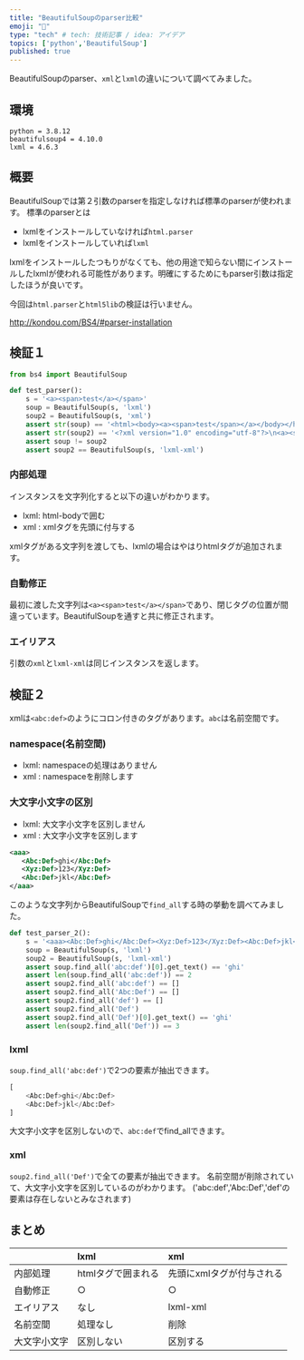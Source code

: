 ```yaml
---
title: "BeautifulSoupのparser比較"
emoji: "🧼"
type: "tech" # tech: 技術記事 / idea: アイデア
topics: ['python','BeautifulSoup']
published: true
---
```


BeautifulSoupのparser、`xml`と`lxml`の違いについて調べてみました。

## 環境


```
python = 3.8.12
beautifulsoup4 = 4.10.0
lxml = 4.6.3
```

## 概要

BeautifulSoupでは第２引数のparserを指定しなければ標準のparserが使われます。
標準のparserとは

- lxmlをインストールしていなければ`html.parser`
- lxmlをインストールしていれば`lxml`

lxmlをインストールしたつもりがなくても、他の用途で知らない間にインストールしたlxmlが使われる可能性があります。明確にするためにもparser引数は指定したほうが良いです。

今回は`html.parser`と`html5lib`の検証は行いません。

http://kondou.com/BS4/#parser-installation


## 検証１

```python
from bs4 import BeautifulSoup

def test_parser():
    s = '<a><span>test</a></span>'
    soup = BeautifulSoup(s, 'lxml')
    soup2 = BeautifulSoup(s, 'xml')
    assert str(soup) == '<html><body><a><span>test</span></a></body></html>'
    assert str(soup2) == '<?xml version="1.0" encoding="utf-8"?>\n<a><span>test</span></a>'
    assert soup != soup2
    assert soup2 == BeautifulSoup(s, 'lxml-xml')
```

### 内部処理

インスタンスを文字列化すると以下の違いがわかります。

- lxml: html-bodyで囲む
- xml : xmlタグを先頭に付与する

xmlタグがある文字列を渡しても、lxmlの場合はやはりhtmlタグが追加されます。

### 自動修正

最初に渡した文字列は`<a><span>test</a></span>`であり、閉じタグの位置が間違っています。BeautifulSoupを通すと共に修正されます。

### エイリアス

引数の`xml`と`lxml-xml`は同じインスタンスを返します。


## 検証２

xmlは`<abc:def>`のようにコロン付きのタグがあります。`abc`は名前空間です。


### namespace(名前空間)

- lxml: namespaceの処理はありません
- xml : namespaceを削除します

### 大文字小文字の区別

- lxml: 大文字小文字を区別しません
- xml : 大文字小文字を区別します

```xml
<aaa>
   <Abc:Def>ghi</Abc:Def>
   <Xyz:Def>123</Xyz:Def>
   <Abc:Def>jkl</Abc:Def>
</aaa>
```

このような文字列からBeautifulSoupで`find_all`する時の挙動を調べてみました。

```python
def test_parser_2():
    s = '<aaa><Abc:Def>ghi</Abc:Def><Xyz:Def>123</Xyz:Def><Abc:Def>jkl</Abc:Def></aaa>'
    soup = BeautifulSoup(s, 'lxml')
    soup2 = BeautifulSoup(s, 'lxml-xml')
    assert soup.find_all('abc:def')[0].get_text() == 'ghi'
    assert len(soup.find_all('abc:def')) == 2
    assert soup2.find_all('abc:def') == []
    assert soup2.find_all('Abc:Def') == []
    assert soup2.find_all('def') == []
    assert soup2.find_all('Def')
    assert soup2.find_all('Def')[0].get_text() == 'ghi'
    assert len(soup2.find_all('Def')) == 3
```

### lxml

`soup.find_all('abc:def')`で2つの要素が抽出できます。

```python
[
    <Abc:Def>ghi</Abc:Def>
    <Abc:Def>jkl</Abc:Def>
]
```
大文字小文字を区別しないので、`abc:def`でfind_allできます。

### xml

`soup2.find_all('Def')`で全ての要素が抽出できます。
名前空間が削除されていて、大文字小文字を区別しているのがわかります。
('abc:def','Abc:Def','def'の要素は存在しないとみなされます)

## まとめ

|              | lxml         | xml                |
|:-------------|:-------------|:-------------------|
| 内部処理     | htmlタグで囲まれる | 先頭にxmlタグが付与される |
| 自動修正     | ○            | ○                  |
| エイリアス        | なし           | lxml-xml           |
| 名前空間     | 処理なし       | 削除               |
| 大文字小文字 | 区別しない      | 区別する             |
